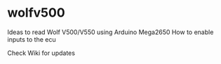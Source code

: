 # wolfv500

Ideas to read Wolf V500/V550 using Arduino Mega2650
How to enable inputs to the ecu

Check Wiki for updates

